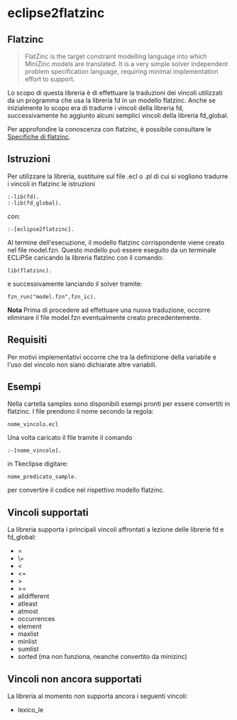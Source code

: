 # eclipse2flatzinc

## Flatzinc
> FlatZinc is the target constraint modelling language into which MiniZinc models are translated.  It
is a very simple solver independent problem specification language, requiring minimal implementation effort to support.

Lo scopo di questa libreria è di effettuare la traduzioni dei vincoli utilizzati da un programma che usa la libreria fd in un modello flatzinc. Anche se inizialmente lo scopo era di tradurre i vincoli della libreria fd, successivamente ho aggiunto alcuni semplici vincoli della libreria fd_global.

Per approfondire la conoscenza con flatzinc, è possibile consultare le [Specifiche di flatzinc](https://www.minizinc.org/downloads/doc-1.3/flatzinc-spec.pdf).

## Istruzioni
Per utilizzare la libreria, sustituire sul file .ecl o .pl di cui si vogliono tradurre i vincoli in flatzinc le istruzioni
```
:-lib(fd).
:-lib(fd_global).
```
con:
```
:-[eclipse2flatzinc].
```
Al termine dell'esecuzione, il modello flatzinc corrispondente viene creato nel file model.fzn. Questo modello può essere eseguito da un terminale ECLiPSe caricando la libreria flatzinc con il comando:
```
lib(flatzinc).
```
e successivamente lanciando il solver tramite:
```
fzn_run("model.fzn",fzn_ic).
```
**Nota** Prima di procedere ad effettuare una nuova traduzione, occorre eliminare il file model.fzn eventualmente creato precedentemente.

## Requisiti
Per motivi implementativi occorre che tra la definizione della variabile e l'uso del vincolo non siano dichiarate altre variabili. 

## Esempi
Nella cartella samples sono disponibili esempi pronti per essere convertiti in flatzinc. I file prendono il nome secondo la regola:
```
nome_vincolo.ecl
```
Una volta caricato il file tramite il comando
```
:-[nome_vincolo].
```
in Tkeclipse digitare:
```
nome_predicato_sample.
```
per convertire il codice nel rispettivo modello flatzinc.

## Vincoli supportati
La libreria supporta i principali vincoli affrontati a lezione delle librerie fd e fd_global:
- =
- \\=
- <
- <=
- \>
- \>=
- alldifferent
- atleast
- atmost
- occurrences
- element
- maxlist
- minlist
- sumlist
- sorted (ma non funziona, neanche convertito da minizinc)

## Vincoli non ancora supportati
La libreria al momento non supporta ancora i seguenti vincoli:
- lexico_le
